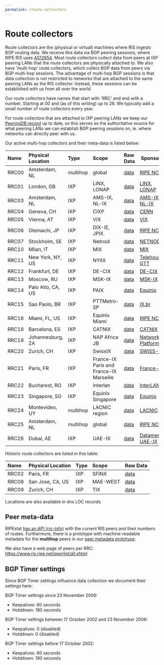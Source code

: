 ```yaml
---
permalink: /route-collectors
---
```


# Route collectors

Route collectors are the (physical or virtual) machines where RIS ingests BGP routing data. We receive this data via BGP peering sessions, where RIPE RIS uses [AS12654](https://www.peeringdb.com/net/621). Most route collectors collect data from peers at IXP peering LANs that the route collectors are physically attached to. We also have 'multi-hop' route collectors, which collect BGP data from peers via BGP multi-hop sessions. The advantage of multi-hop BGP sessions is that data collection is not restricted to networks that are attached to the same peering LANs as the RIS collector. Instead, these sessions can be established with us from all over the world.

Our route collectors have names that start with 'RRC' and end with a number. Starting at 00 and (as of this writing) up to 26.
We typically add a small number of route collectors every year.

For route collectors that are attached to IXP peering LANs we keep our [PeeringDB record](https://www.peeringdb.com/net/621) up to date, so this serves as the authoritative source for what peering LANs we can establish BGP peering sessions on, ie. where networks can directly peer with us.

Our active multi-hop collectors and their meta-data is listed below:

| Name   | Physical Location  | Type     | Scope         | Raw Data | Sponsors |
|:-------|:-------------------|:---------|:--------------|:---------| ---------|
| RRC00  | Amsterdam, NL      | multihop | global        | [data](https://data.ris.ripe.net/rrc00/)| [RIPE NCC](https://www.ripe.net/) |
| RRC01  | London, GB         | IXP      | LINX, LONAP   | [data](https://data.ris.ripe.net/rrc01/)| [LINX](https://www.linx.net/), [LONAP](https://www.lonap.net/) |
| RRC03  | Amsterdam, NL      | IXP      | AMS-IX, NL-IX | [data](https://data.ris.ripe.net/rrc03/)| [AMS-IX](https://www.ams-ix.net), [NL-IX](https://www.nl-ix.net/) |
| RRC04  | Geneva, CH         | IXP      | CIXP          | [data](https://data.ris.ripe.net/rrc04/)| [CERN](https://cixp.net/) |
| RRC05  | Vienna, AT         | IXP      | VIX           | [data](https://data.ris.ripe.net/rrc05/)| [VIX](https://www.vix.at/) |
| RRC06  | Otemachi, JP       | IXP      | DIX-IE, JPIX  | [data](https://data.ris.ripe.net/rrc06/)| [RIPE NCC](https://www.ripe.net/) |
| RRC07  | Stockholm, SE      | IXP      | Netnod        | [data](https://data.ris.ripe.net/rrc07/)| [NETNOD](https://www.netnod.se/) |
| RRC10  | Milan, IT          | IXP      | MIX           | [data](https://data.ris.ripe.net/rrc10/)| [MIX](https://mix-it.net/) |
| RRC11  | New York, NY, US   | IXP      | NYIIX         | [data](https://data.ris.ripe.net/rrc11/)| [Telehouse](https://www.telehouse.net/), [GTT](https://www.gtt.com/) |
| RRC12  | Frankfurt, DE      | IXP      | DE-CIX        | [data](https://data.ris.ripe.net/rrc12/)| [DE-CIX](https://www.de-cix.net/) |
| RRC13  | Moscow, RU         | IXP      | MSK-IX        | [data](https://data.ris.ripe.net/rrc13/)| [MSK-IX](https://www.msk-ix.ru/) |
| RRC14  | Palo Alto, CA, US  | IXP      | PAIX          | [data](https://data.ris.ripe.net/rrc14/)| [Equinix](https://www.equinix.com/) |
| RRC15  | Sao Paolo, BR      | IXP      | PTTMetro-SP   | [data](https://data.ris.ripe.net/rrc15/)| [IX.br](https://ix.br/) |
| RRC16  | Miami, FL, US      | IXP      | Equinix Miami | [data](https://data.ris.ripe.net/rrc16/)| [RIPE NCC](https://www.ripe.net/) |
| RRC18  | Barcelona, ES      | IXP      | CATNIX        | [data](https://data.ris.ripe.net/rrc18/)| [CATNIX](https://www.catnix.net/) |
| RRC19  | Johannesburg, ZA   | IXP      | NAP Africa JB | [data](https://data.ris.ripe.net/rrc19/)| [Network Platforms](https://www.networkplatforms.co.za/)|
| RRC20  | Zurich, CH         | IXP      | SwissIX       | [data](https://data.ris.ripe.net/rrc20/)| [SWISS-IX](https://www.swissix.ch/) |
| RRC21  | Paris, FR          | IXP      | France-IX Paris and France-IX Marseille | [data](https://data.ris.ripe.net/rrc21/)| [France-IX](https://www.franceix.net/en/)|
| RRC22  | Bucharest, RO      | IXP      | Interlan      | [data](https://data.ris.ripe.net/rrc22/)| [InterLAN](https://www.interlan.ro/) |
| RRC23  | Singapore, SG      | IXP      | Equinix Singapore | [data](https://data.ris.ripe.net/rrc23/)| [Equinix](https://www.equinix.com/) |
| RRC24  | Montevideo, UY     | multihop | LACNIC region | [data](https://data.ris.ripe.net/rrc24/)| [LACNIC](https://www.lacnic.net/) |
| RRC25  | Amsterdam, NL      | multihop | global        | [data](https://data.ris.ripe.net/rrc25/)| [RIPE NCC](https://www.ripe.net/) |
| RRC26  | Dubai, AE          | IXP      | UAE-IX        | [data](https://data.ris.ripe.net/rrc26/)| [Datamena](https://datamena.com/), [UAE-IX ](https://www.uae-ix.net/)|


Historic route collectors are listed in this table:

| Name   | Physical Location  | Type     | Scope         | Raw Data |
|:-------|:-------------------|:---------|:--------------|:---------|
| RRC02  | Paris, FR          | IXP      | SFINX         | [data](https://data.ris.ripe.net/rrc02/)|
| RRC08  | San Jose, CA, US   | IXP      | MAE-WEST      | [data](https://data.ris.ripe.net/rrc08/)|
| RRC09  | Zurich, CH         | IXP      | TIX           | [data](https://data.ris.ripe.net/rrc09/)|



Locations are also available in dns LOC records

## Peer meta-data

RIPEstat [has an API (rrc-info)](https://stat.ripe.net/docs/02.data-api/rrc-info.html) with the current RIS peers and their numbers of routes. Furthermore, there is a prototype with machine-readable metadata for the **multihop** peers in our [peer metadata prototype](./40_prototypes/20_peer_metadata.md).

We also have a web page of peers per RRC: https://www.ris.ripe.net/peerlist/all.shtml

## BGP Timer settings

Since BGP Timer settings influence data collection we document their settings here:

BGP Timer settings since 23 November 2006:

  * Keepalives: 60 seconds
  * Holddown: 180 seconds

BGP Timer settings between 17 October 2002 and 23 November 2006:

  * Keepalives: 0 (disabled)
  * Holddown: 0 (disabled)

BGP Timer settings before 17 October 2002:

  * Keepalives: 60 seconds
  * Holddown: 180 seconds
